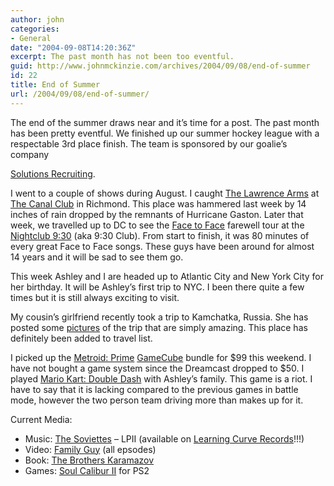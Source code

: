 ```yaml
---
author: john
categories:
- General
date: "2004-09-08T14:20:36Z"
excerpt: The past month has not been too eventful.
guid: http://www.johnmckinzie.com/archives/2004/09/08/end-of-summer
id: 22
title: End of Summer
url: /2004/09/08/end-of-summer/
---
```


The end of the summer draws near and it&#8217;s time for a post. The past month has been pretty eventful.<!--more--> We finished up our summer hockey league with a respectable 3rd place finish. The team is sponsored by our goalie&#8217;s company 

[Solutions Recruiting](http://www.solutionsrecruiting.com).

I went to a couple of shows during August. I caught [The Lawrence Arms](http://www.thelawrencearms.net) at [The Canal Club](http://www.thecanalclub.com) in Richmond. This place was hammered last week by 14 inches of rain dropped by the remnants of Hurricane Gaston. Later that week, we travelled up to DC to see the [Face to Face](http://facetofacemusic.com) farewell tour at the [Nightclub 9:30](http://www.930.com) (aka 9:30 Club). From start to finish, it was 80 minutes of every great Face to Face songs. These guys have been around for almost 14 years and it will be sad to see them go.

This week Ashley and I are headed up to Atlantic City and New York City for her birthday. It will be Ashley&#8217;s first trip to NYC. I been there quite a few times but it is still always exciting to visit.

My cousin&#8217;s girlfriend recently took a trip to Kamchatka, Russia. She has posted some [pictures](http://asuaf.org/~ftjna/Russia/kamchatka.html) of the trip that are simply amazing. This place has definitely been added to travel list.

I picked up the [Metroid: Prime](http://www.metroid.com/prime/) [GameCube](http://www.nintendo.com) bundle for $99 this weekend. I have not bought a game system since the Dreamcast dropped to $50. I played [Mario Kart: Double Dash](http://www.mariokart.com) with Ashley&#8217;s family. This game is a riot. I have to say that it is lacking compared to the previous games in battle mode, however the two person team driving more than makes up for it.

Current Media:</p> 

  * Music: [The Soviettes](http://www.the-soviettes.com/) &#8211; LPII (available on [Learning Curve Records](http://www.learningcurverecords.com)!!!)
  * Video: [Family Guy](http://www.fox.com/familyguy/) (all epsodes)
  * Book: [The Brothers Karamazov](http://www.amazon.com/exec/obidos/tg/detail/-/0374528373/qid=1094667500/sr=8-1/ref=pd_ka_1/104-2153726-6204756?v=glance&s=books&n=507846)
  * Games: [Soul Calibur II](http://www.soulcalibur.com/) for PS2